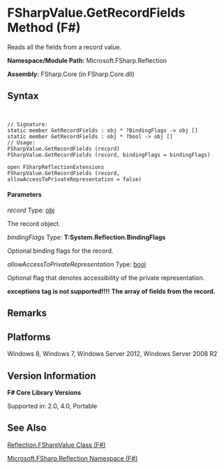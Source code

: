 # FSharpValue.GetRecordFields Method (F#)

Reads all the fields from a record value.

**Namespace/Module Path:** Microsoft.FSharp.Reflection

**Assembly:** FSharp.Core (in FSharp.Core.dll)


## Syntax


```


// Signature:
static member GetRecordFields : obj * ?BindingFlags -> obj []
static member GetRecordFields : obj * ?bool -> obj []
// Usage:
FSharpValue.GetRecordFields (record)
FSharpValue.GetRecordFields (record, bindingFlags = bindingFlags)

open FSharpReflectionExtensions
FSharpValue.GetRecordFields (record, allowAccessToPrivateRepresentation = false)

```



#### Parameters
*record*
Type: [obj](http://msdn.microsoft.com/en-us/library/dcf2430f-702b-40e5-a0a1-97518bf137f7)


The record object.


*bindingFlags*
Type: **T:System.Reflection.BindingFlags**


Optional binding flags for the record.


*allowAccessToPrivateRepresentation*
Type: [bool](http://msdn.microsoft.com/en-us/library/89c0cf9c-49ce-4207-a3be-555851a67dd5)


Optional flag that denotes accessibility of the private representation.



**exceptions tag is not supported!!!!**
**The array of fields from the record.**
## Remarks

## Platforms
Windows 8, Windows 7, Windows Server 2012, Windows Server 2008 R2


## Version Information
**F# Core Library Versions**

Supported in: 2.0, 4.0, Portable




## See Also
[Reflection.FSharpValue Class &#40;F&#35;&#41;](Reflection.FSharpValue-Class-%28FSharp%29.md)

[Microsoft.FSharp.Reflection Namespace &#40;F&#35;&#41;](Microsoft.FSharp.Reflection-Namespace-%28FSharp%29.md)

